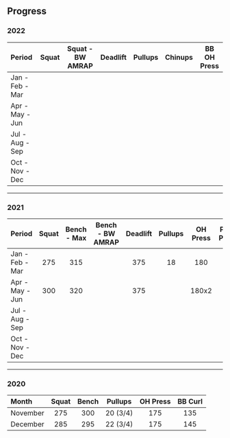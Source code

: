 ## Progress


### 2022

| Period          | Squat        | Squat - BW AMRAP | Deadlift     | Pullups      | Chinups      | BB OH Press  |
| :-------------- | :----------: | :--------------: | :----------: | :----------: | :----------: | :----------: |
| Jan - Feb - Mar |              |                  |              |              |              |              |
| Apr - May - Jun |              |                  |              |              |              |              |
| Jul - Aug - Sep |              |                  |              |              |              |              |
| Oct - Nov - Dec |              |                  |              |              |              |              |

*****

### 2021

| Period          | Squat        | Bench - Max  | Bench - BW AMRAP | Deadlift     | Pullups      | OH Press     | Push Press   | BB Curl      |
| :-------------- | :----------: | :----------: | :--------------: | :----------: | :----------: | :----------: | :----------: | :----------: |
| Jan - Feb - Mar | 275          | 315          |                  | 375          | 18           | 180          |              | 155          |
| Apr - May - Jun | 300          | 320          |                  | 375          |              | 180x2        |              |              |
| Jul - Aug - Sep |              |              |                  |              |              |              |              |              |
| Oct - Nov - Dec |              |              |                  |              |              |              |              |              |

*****

### 2020

| Month           | Squat        | Bench        | Pullups      | OH Press     | BB Curl      |
| :-------------- | :----------: | :----------: | :----------: | :----------: | :----------: |
| November        | 275          | 300          | 20 (3/4)     | 175          | 135          |
| December        | 285          | 295          | 22 (3/4)     | 175          | 145          |
